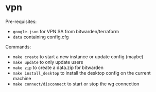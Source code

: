 # vpn

Pre-requisites:
- `google.json` for VPN SA from bitwarden/terraform
- `data` containing config.cfg

Commands:
* `make create` to start a new instance or update config (maybe)
* `make update` to only update users
* `make zip` to create a data.zip for bitwarden
* `make install_desktop` to install the desktop config on the current machine
* `make connect/disconnect` to start or stop the wg connection
